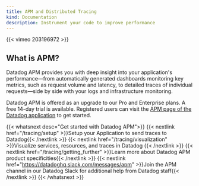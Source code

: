 ```yaml
---
title: APM and Distributed Tracing
kind: Documentation
description: Instrument your code to improve performance
---
```


{{< vimeo 203196972 >}}

## What is APM?

Datadog APM provides you with deep insight into your application's performance—from automatically generated dashboards monitoring key metrics, such as request volume and latency, to detailed traces of individual requests—side by side with your logs and infrastructure monitoring.

Datadog APM is offered as an upgrade to our Pro and Enterprise plans. A free 14-day trial is available. Registered users can visit the [APM page of the Datadog application](https://app.datadoghq.com/apm/home) to get started.

{{< whatsnext desc="Get started with Datadog APM">}}
    {{< nextlink href="/tracing/setup" >}}Setup your Application to send traces to Datadog{{< /nextlink >}}
    {{< nextlink href="/tracing/visualization" >}}Visualize services, resources, and traces in Datadog {{< /nextlink >}}
    {{< nextlink href="/tracing/getting_further" >}}Learn more about Datadog APM product specificities{{< /nextlink >}}
    {{< nextlink href="https://datadoghq.slack.com/messages/apm" >}}Join the APM channel in our Datadog Slack for additional help from Datadog staff{{< /nextlink >}}
{{< /whatsnext >}}
